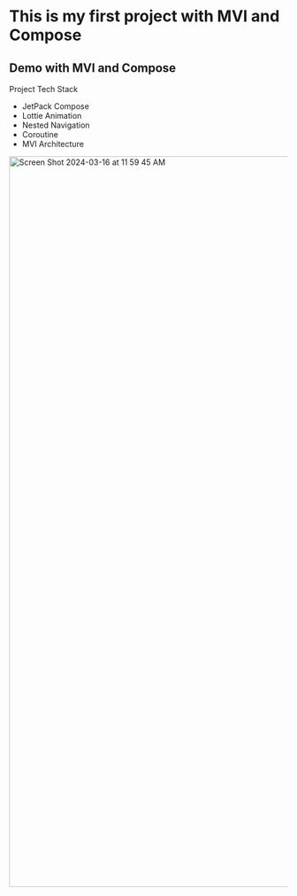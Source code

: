 #  This is my first project with MVI and Compose

 ## Demo with MVI and Compose
Project Tech Stack
- JetPack Compose
- Lottie Animation
- Nested Navigation
- Coroutine
- MVI Architecture

 <img width="1319" alt="Screen Shot 2024-03-16 at 11 59 45 AM" src="https://github.com/sawphyowai/First-Compose-With-MVI/assets/67944836/24ac75e2-13b3-4ed6-9561-9a977fbb3f96">






